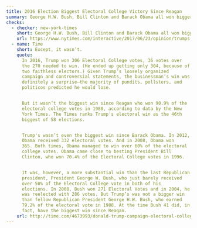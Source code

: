 ```yaml
---
title: 2016 Election Biggest Electoral College Victory Since Reagan
summary: George H.W. Bush, Bill Clinton and Barack Obama all won bigger margins in the Electoral College.
checks:
  - checker: new-york-times
    short: George H.W. Bush, Bill Clinton and Barack Obama all won bigger margins in the Electoral College.
    url: https://www.nytimes.com/interactive/2017/06/23/opinion/trumps-lies.html
  - name: Time
    short: Except, it wasn’t.
    quote:
      In 2016, Trump won 306 Electoral College votes, 36 votes over
      the 270 needed to win. (He ended up getting only 304, because of
      two faithless electors.) Given Trump’s loosely organized
      campaign and controversial statements, the businessman’s win was
      definitely a surprise—the majority of pundits, pollsters, and
      politicos predicted he would lose.


      But it wasn’t the biggest win since Reagan who won 90.9% of the
      electoral college votes in 1980, according to data by the New
      York Times. The Times ranks Trump's electoral win as the 46th
      biggest of 58 elections.


      Trump's wasn’t even the biggest win since Barack Obama. In 2012,
      Obama received 332 electoral votes. And in 2008, Obama won
      365. Both times, Obama managed to win over 60% of the electoral
      college votes. Obama came close to besting President Bill
      Clinton, who won 70.4% of the Electoral College votes in 1996.


      It was, however, a more substantial win than the last Republican
      president, President George W. Bush, who just barely received
      over 50% of the Electoral College vote in both of his
      elections. In 2000, Bush won 271 Electoral Votes and in 2004, he
      was reelected with 286 votes. But Trump’s was not a bigger win
      than fellow Republican President George H.W. Bush, who earned
      79.2% of the electoral vote in 1988. At the time Bush 41 did, in
      fact, have the biggest win since Reagan.
    url: http://time.com/4673993/donald-trump-campaign-electoral-college-win/
---
```

